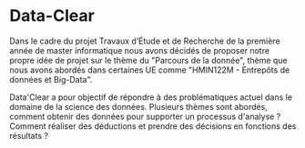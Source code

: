 # Data-Clear

Dans le cadre du projet Travaux d’Étude et de Recherche de la première année de master informatique nous avons décidés de proposer notre propre idée de projet sur le thème du "Parcours de la donnée", thème que nous avons abordés dans certaines UE comme "HMIN122M - Entrepôts de données et Big-Data".

Data'Clear a pour objectif de répondre à des problématiques actuel dans le domaine de la science des données. Plusieurs thèmes sont abordés, comment obtenir des données pour supporter un processus d'analyse ? Comment réaliser des déductions et prendre des décisions en fonctions des résultats ? 
